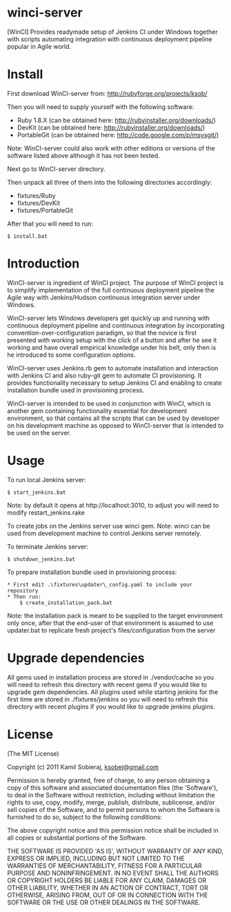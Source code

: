 winci-server
============

[WinCI] Provides readymade setup of Jenkins CI under Windows together with scripts automating integration with continuous deployment pipeline popular in Agile world.

Install
=======

First download WinCI-server from: http://rubyforge.org/projects/ksob/

Then you will need to supply yourself with the following software:

  * Ruby 1.8.X   (can be obtained here: http://rubyinstaller.org/downloads/)
  * DevKit		 (can be obtained here: http://rubyinstaller.org/downloads/)
  * PortableGit  (can be obtained here: http://code.google.com/p/msysgit/)
  
  Note: WinCI-server could also work with other editions or versions of the software listed above although it has not been tested.

Next go to WinCI-server directory.

Then unpack all three of them into the following directories accordingly:
	
  * fixtures/Ruby
  * fixtures/DevKit
  * fixtures/PortableGit
	
After that you will need to run:

    $ install.bat

Introduction
=======

WinCI-server is ingredient of WinCI project.
The purpose of WinCI project is to simplify implementation of the full continuous deployment pipeline the Agile way with Jenkins/Hudson continuous integration server under Windows.

WinCI-server lets Windows developers get quickly up and running with continuous deployment pipeline and 
continuous integration by incorporating convention-over-configuration paradigm, so that the novice is first presented with 
working setup with the click of a button and after he see it working and have overall empirical knowledge under his belt, 
only then is he introduced to some configuration options.

WinCI-server uses Jenkins.rb gem to automate installation and interaction with Jenkins CI and also ruby-git gem to automate CI provisioning. It provides functionality necessary to setup Jenkins CI and enabling to create installation bundle used in provisioning process.

WinCI-server is intended to be used in conjunction with WinCI, which is another gem containing functionality
essential for development environment, so that contains all the scripts that can be used by developer on his development
machine as opposed to WinCI-server that is intended to be used on the server.

Usage
=====

To run local Jenkins server:

	$ start_jenkins.bat
	
 Note: by default it opens at http://localhost:3010, to adjust you will need to modify restart_jenkins.rake

To create jobs on the Jenkins server use winci gem. 
 Note: winci can be used from development machine to control Jenkins server remotely.
	
To terminate Jenkins server:

	$ shutdown_jenkins.bat
	
To prepare installation bundle used in provisioning process:
	
	* First edit .\fixtures\updater\_config.yaml to include your repository
	* Then run: 
		$ create_installation_pack.bat
	
 Note: the installation pack is meant to be supplied to the target environment only once,
       after that the end-user of that environment is assumed to use updater.bat to replicate 
	   fresh project's files/configuration from the server
	   
Upgrade	dependencies  
====================
All gems used in installation process are stored in ./vendor/cache so you will
need to refresh this directory with recent gems if you would like to upgrade gem dependencies.
All plugins used while starting jenkins for the first time are stored in ./fixtures/jenkins so you will
need to refresh this directory with recent plugins if you would like to upgrade jenkins plugins.

License
=======

(The MIT License)

Copyright (c) 2011 Kamil Sobieraj, ksobej@gmail.com

Permission is hereby granted, free of charge, to any person obtaining
a copy of this software and associated documentation files (the
'Software'), to deal in the Software without restriction, including
without limitation the rights to use, copy, modify, merge, publish,
distribute, sublicense, and/or sell copies of the Software, and to
permit persons to whom the Software is furnished to do so, subject to
the following conditions:

The above copyright notice and this permission notice shall be
included in all copies or substantial portions of the Software.

THE SOFTWARE IS PROVIDED 'AS IS', WITHOUT WARRANTY OF ANY KIND,
EXPRESS OR IMPLIED, INCLUDING BUT NOT LIMITED TO THE WARRANTIES OF
MERCHANTABILITY, FITNESS FOR A PARTICULAR PURPOSE AND NONINFRINGEMENT.
IN NO EVENT SHALL THE AUTHORS OR COPYRIGHT HOLDERS BE LIABLE FOR ANY
CLAIM, DAMAGES OR OTHER LIABILITY, WHETHER IN AN ACTION OF CONTRACT,
TORT OR OTHERWISE, ARISING FROM, OUT OF OR IN CONNECTION WITH THE
SOFTWARE OR THE USE OR OTHER DEALINGS IN THE SOFTWARE.